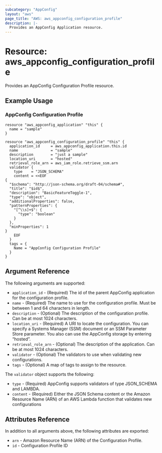 ```yaml
---
subcategory: "AppConfig"
layout: "aws"
page_title: "AWS: aws_appconfig_configuration_profile"
description: |-
  Provides an AppConfig Application resource.
---
```


# Resource: aws_appconfig_configuration_profile

Provides an AppConfig Configuration Profile resource.

## Example Usage

### AppConfig Configuration Profile

```hcl
resource "aws_appconfig_application" "this" {
  name = "sample"
}

resource "aws_appconfig_configuration_profile" "this" {
  application_id     = aws_appconfig_application.this.id
  name               = "sample"
  description        = "just a sample"
  location_uri       = "hosted"
  retrieval_role_arn = aws_iam_role.retrieve_ssm.arn
  validator {
    type    = "JSON_SCHEMA"
    content = <<EOF
{
  "$schema": "http://json-schema.org/draft-04/schema#",
  "title": "$id$",
  "description": "BasicFeatureToggle-1",
  "type": "object",
  "additionalProperties": false,
  "patternProperties": {
    "[^\\s]+$": {
      "type": "boolean"
    }
  },
  "minProperties": 1
}
	EOF
  }
  tags = {
    Name = "AppConfig Configuration Profile"
  }
}
```

## Argument Reference

The following arguments are supported:

* `application_id` - (Required) The id of the parent AppConfig application for the configuration profile.
* `name` - (Required) The name to use for the configuration profile. Must be between 1 and 64 characters in length.
* `description` - (Optional) The description of the configuration profile. Can be at most 1024 characters.
* `location_uri` - (Required) A URI to locate the configuration. You can specify a Systems Manager (SSM) document or an SSM Parameter Store parameter. You also can use the AppConfig storage by entering “hosted”.
* `retrieval_role_arn` - (Optional) The description of the application. Can be at most 1024 characters.
* `validator` - (Optional) The validators to use when validating new configurations.
* `tags` - (Optional) A map of tags to assign to the resource.

The `validator` object supports the following:

* `type` - (Required) AppConfig supports validators of type JSON_SCHEMA and LAMBDA.
* `content` - (Required) Either the JSON Schema content or the Amazon Resource Name (ARN) of an AWS Lambda function that validates new configurations

## Attributes Reference

In addition to all arguments above, the following attributes are exported:

* `arn` - Amazon Resource Name (ARN) of the Configuration Profile.
* `id` - Configuration Profile ID
